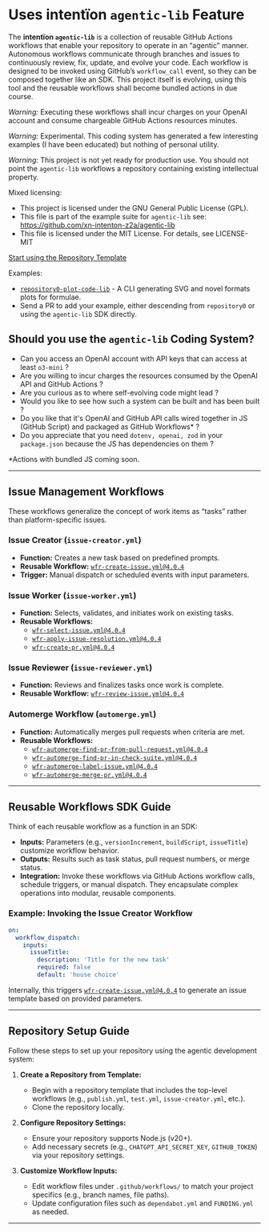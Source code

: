 # Uses intentïon `agentic-lib` Feature

The **intentïon `agentic-lib`** is a collection of reusable GitHub Actions workflows that enable your 
repository to operate in an “agentic” manner. Autonomous workflows communicate through branches and 
issues to continuously review, fix, update, and evolve your code. Each workflow is designed to be invoked using 
GitHub’s `workflow_call` event, so they can be composed together like an SDK. This project itself is evolving, using this
tool and the reusable workflows shall become bundled actions in due course.

*Warning:* Executing these workflows shall incur charges on your OpenAI account and consume chargeable GitHub Actions resources minutes.

*Warning:* Experimental. This coding system has generated a few interesting examples (I have been educated) but nothing of personal utility.

*Warning:* This project is not yet ready for production use. You should not point the `agentic-lib` workflows a repository containing existing intellectual property.

Mixed licensing:
* This project is licensed under the GNU General Public License (GPL).
* This file is part of the example suite for `agentic-lib` see: https://github.com/xn-intenton-z2a/agentic-lib
* This file is licensed under the MIT License. For details, see LICENSE-MIT

[Start using the Repository Template](https://github.com/xn-intenton-z2a/repository0)

Examples:
* [`repository0-plot-code-lib`](https://github.com/xn-intenton-z2a/repository0-plot-code-lib) - A CLI generating SVG and novel formats plots for formulae. 
* Send a PR to add your example, either descending from `repository0` or using the `agentic-lib` SDK directly.

## Should you use the `agentic-lib` Coding System?

* Can you access an OpenAI account with API keys that can access at least `o3-mini` ?
* Are you willing to incur charges the resources consumed by the OpenAI API and GitHub Actions ?
* Are you curious as to where self-evolving code might lead ?
* Would you like to see how such a system can be built and has been built ?
* Do you like that it's OpenAI and GitHub API calls wired together in JS (GitHub Script) and packaged as GitHub Workflows* ?
* Do you appreciate that you need `dotenv, openai, zod` in your `package.json` because the JS has dependencies on them ?

*Actions with bundled JS coming soon.

---

## Issue Management Workflows
These workflows generalize the concept of work items as “tasks” rather than platform-specific issues.

### Issue Creator (`issue-creator.yml`)
- **Function:** Creates a new task based on predefined prompts.
- **Reusable Workflow:** [`wfr-create-issue.yml@4.0.4`](https://github.com/xn-intenton-z2a/agentic-lib/.github/workflows/wfr-create-issue.yml@4.0.4)
- **Trigger:** Manual dispatch or scheduled events with input parameters.

### Issue Worker (`issue-worker.yml`)
- **Function:** Selects, validates, and initiates work on existing tasks.
- **Reusable Workflows:**
  - [`wfr-select-issue.yml@4.0.4`](https://github.com/xn-intenton-z2a/agentic-lib/.github/workflows/wfr-select-issue.yml@4.0.4)
  - [`wfr-apply-issue-resolution.yml@4.0.4`](https://github.com/xn-intenton-z2a/agentic-lib/.github/workflows/wfr-apply-issue-resolution.yml@4.0.4)
  - [`wfr-create-pr.yml@4.0.4`](https://github.com/xn-intenton-z2a/agentic-lib/.github/workflows/wfr-create-pr.yml@4.0.4)

### Issue Reviewer (`issue-reviewer.yml`)
- **Function:** Reviews and finalizes tasks once work is complete.
- **Reusable Workflow:** [`wfr-review-issue.yml@4.0.4`](https://github.com/xn-intenton-z2a/agentic-lib/.github/workflows/wfr-review-issue.yml@4.0.4)

### Automerge Workflow (`automerge.yml`)
- **Function:** Automatically merges pull requests when criteria are met.
- **Reusable Workflows:**
  - [`wfr-automerge-find-pr-from-pull-request.yml@4.0.4`](https://github.com/xn-intenton-z2a/agentic-lib/.github/workflows/wfr-automerge-find-pr-from-pull-request.yml@4.0.4)
  - [`wfr-automerge-find-pr-in-check-suite.yml@4.0.4`](https://github.com/xn-intenton-z2a/agentic-lib/.github/workflows/wfr-automerge-find-pr-in-check-suite.yml@4.0.4)
  - [`wfr-automerge-label-issue.yml@4.0.4`](https://github.com/xn-intenton-z2a/agentic-lib/.github/workflows/wfr-automerge-label-issue.yml@4.0.4)
  - [`wfr-automerge-merge-pr.yml@4.0.4`](https://github.com/xn-intenton-z2a/agentic-lib/.github/workflows/wfr-automerge-merge-pr.yml@4.0.4)

---

## Reusable Workflows SDK Guide

Think of each reusable workflow as a function in an SDK:
- **Inputs:** Parameters (e.g., `versionIncrement`, `buildScript`, `issueTitle`) customize workflow behavior.
- **Outputs:** Results such as task status, pull request numbers, or merge status.
- **Integration:** Invoke these workflows via GitHub Actions workflow calls, schedule triggers, or manual dispatch. They encapsulate complex operations into modular, reusable components.

### Example: Invoking the Issue Creator Workflow
```yaml
on:
  workflow_dispatch:
    inputs:
      issueTitle:
        description: 'Title for the new task'
        required: false
        default: 'house choice'
```
Internally, this triggers [`wfr-create-issue.yml@4.0.4`](https://github.com/xn-intenton-z2a/agentic-lib/.github/workflows/wfr-create-issue.yml@4.0.4) to generate an issue template based on provided parameters.

---

## Repository Setup Guide

Follow these steps to set up your repository using the agentic development system:

1. **Create a Repository from Template:**
   - Begin with a repository template that includes the top-level workflows (e.g., `publish.yml`, `test.yml`, `issue-creator.yml`, etc.).
   - Clone the repository locally.

2. **Configure Repository Settings:**
   - Ensure your repository supports Node.js (v20+).
   - Add necessary secrets (e.g., `CHATGPT_API_SECRET_KEY`, `GITHUB_TOKEN`) via your repository settings.

3. **Customize Workflow Inputs:**
   - Edit workflow files under `.github/workflows/` to match your project specifics (e.g., branch names, file paths).
   - Update configuration files such as `dependabot.yml` and `FUNDING.yml` as needed.

---